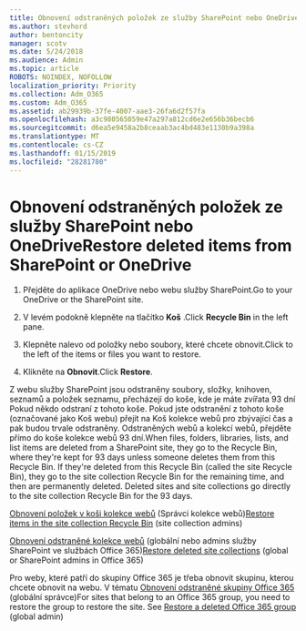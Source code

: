 ```yaml
---
title: Obnovení odstraněných položek ze služby SharePoint nebo OneDrive
ms.author: stevhord
author: bentoncity
manager: scotv
ms.date: 5/24/2018
ms.audience: Admin
ms.topic: article
ROBOTS: NOINDEX, NOFOLLOW
localization_priority: Priority
ms.collection: Adm_O365
ms.custom: Adm_O365
ms.assetid: ab29939b-37fe-4007-aae3-26fa6d2f57fa
ms.openlocfilehash: a3c980565059e47a297a812cd6e2e656b36becb6
ms.sourcegitcommit: d6ea5e9458a2b8ceaab3ac4bd483e1130b9a398a
ms.translationtype: MT
ms.contentlocale: cs-CZ
ms.lasthandoff: 01/15/2019
ms.locfileid: "28281780"
---
```

# <a name="restore-deleted-items-from-sharepoint-or-onedrive"></a><span data-ttu-id="7fee3-102">Obnovení odstraněných položek ze služby SharePoint nebo OneDrive</span><span class="sxs-lookup"><span data-stu-id="7fee3-102">Restore deleted items from SharePoint or OneDrive</span></span>

1. <span data-ttu-id="7fee3-103">Přejděte do aplikace OneDrive nebo webu služby SharePoint.</span><span class="sxs-lookup"><span data-stu-id="7fee3-103">Go to your OneDrive or the SharePoint site.</span></span>
    
2. <span data-ttu-id="7fee3-104">V levém podokně klepněte na tlačítko **Koš** .</span><span class="sxs-lookup"><span data-stu-id="7fee3-104">Click **Recycle Bin** in the left pane.</span></span> 
    
3. <span data-ttu-id="7fee3-105">Klepněte nalevo od položky nebo soubory, které chcete obnovit.</span><span class="sxs-lookup"><span data-stu-id="7fee3-105">Click to the left of the items or files you want to restore.</span></span>
    
4. <span data-ttu-id="7fee3-106">Klikněte na **Obnovit**.</span><span class="sxs-lookup"><span data-stu-id="7fee3-106">Click **Restore**.</span></span> 
    
<span data-ttu-id="7fee3-p101">Z webu služby SharePoint jsou odstraněny soubory, složky, knihoven, seznamů a položek seznamu, přecházejí do koše, kde je máte zvířata 93 dní Pokud někdo odstraní z tohoto koše. Pokud jste odstranění z tohoto koše (označované jako Koš webu) přejít na Koš kolekce webů pro zbývající čas a pak budou trvale odstraněny. Odstraněných webů a kolekcí webů, přejděte přímo do koše kolekce webů 93 dní.</span><span class="sxs-lookup"><span data-stu-id="7fee3-p101">When files, folders, libraries, lists, and list items are deleted from a SharePoint site, they go to the Recycle Bin, where they're kept for 93 days unless someone deletes them from this Recycle Bin. If they're deleted from this Recycle Bin (called the site Recycle Bin), they go to the site collection Recycle Bin for the remaining time, and then are permanently deleted. Deleted sites and site collections go directly to the site collection Recycle Bin for the 93 days.</span></span>
  
<span data-ttu-id="7fee3-110">[Obnovení položek v koši kolekce webů](https://go.microsoft.com/fwlink/?linkid=867800) (Správci kolekce webů)</span><span class="sxs-lookup"><span data-stu-id="7fee3-110">[Restore items in the site collection Recycle Bin](https://go.microsoft.com/fwlink/?linkid=867800) (site collection admins)</span></span> 
  
<span data-ttu-id="7fee3-111">[Obnovení odstraněné kolekce webů](https://go.microsoft.com/fwlink/?linkid=867660) (globální nebo admins služby SharePoint ve službách Office 365)</span><span class="sxs-lookup"><span data-stu-id="7fee3-111">[Restore deleted site collections](https://go.microsoft.com/fwlink/?linkid=867660) (global or SharePoint admins in Office 365)</span></span> 
  
<span data-ttu-id="7fee3-p102">Pro weby, které patří do skupiny Office 365 je třeba obnovit skupinu, kterou chcete obnovit na webu. V tématu [Obnovení odstraněné skupiny Office 365](https://go.microsoft.com/fwlink/?linkid=867802) (globální správce)</span><span class="sxs-lookup"><span data-stu-id="7fee3-p102">For sites that belong to an Office 365 group, you need to restore the group to restore the site. See [Restore a deleted Office 365 group](https://go.microsoft.com/fwlink/?linkid=867802) (global admin)</span></span> 
  

